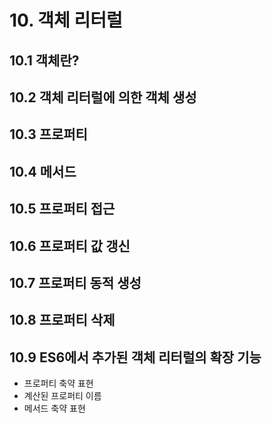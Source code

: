 # 10. 객체 리터럴

## 10.1 객체란?

## 10.2 객체 리터럴에 의한 객체 생성

## 10.3 프로퍼티

## 10.4 메서드

## 10.5 프로퍼티 접근

## 10.6 프로퍼티 값 갱신

## 10.7 프로퍼티 동적 생성

## 10.8 프로퍼티 삭제

## 10.9 ES6에서 추가된 객체 리터럴의 확장 기능

- 프로퍼티 축약 표현
- 계산된 프로퍼티 이름
- 메서드 축약 표현
